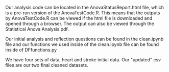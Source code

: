 Our analysis code can be located in the AnovaStatusReport.html file, which is a pre-run version of the AnovaTestCode.R.
This means that the outputs by AnovaTestCode.R can be viewed if the html file is downloaded and opened through a browser.
The output can also be viewed through the Statistical Anova Analysis.pdf.

Our initial analysis and reflection questions can be found in the clean.ipynb file and our functions we used inside of the clean.ipynb file can be found
inside of DFfunctions.py

We have four sets of data, heart and stroke initial data. Our "updated" csv files are our two final cleaned datasets.
